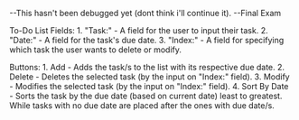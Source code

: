 --This hasn't been debugged yet (dont think i'll continue it).
--Final Exam

To-Do List 
  Fields:
    1. "Task:" - A field for the user to input their task.
    2. "Date:" - A field for the task's due date.
    3. "Index:" - A field for specifying which task the user wants to delete or modify.
  
  Buttons:
    1. Add - Adds the task/s to the list with its respective due date.
    2. Delete - Deletes the selected task (by the input on "Index:" field).
    3. Modify - Modifies the selected task (by the input on "Index:" field).
    4. Sort By Date - Sorts the task by the due date (based on current date) least to greatest. While tasks with no due date are placed after the ones with due date/s. 
